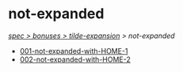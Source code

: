 # not-expanded

*[spec > bonuses > tilde-expansion](..) > not-expanded*

* [001-not-expanded-with-HOME-1](./001-not-expanded-with-HOME-1)
* [002-not-expanded-with-HOME-2](./002-not-expanded-with-HOME-2)
